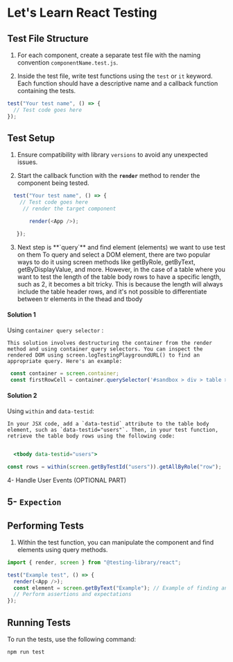 


# Let's Learn React Testing

## Test File Structure

1. For each component, create a separate test file with the naming convention `componentName.test.js`.

2. Inside the test file, write test functions using the `test` or `it` keyword. Each function should have a descriptive name and a callback function containing the tests.

```javascript
test("Your test name", () => {
  // Test code goes here
});
```

## Test Setup

  1. Ensure compatibility with library `versions` to avoid any unexpected issues.

 
 
2. Start the callback function with the  **`render`**  method to render the component being tested.

 ```javascript
   test("Your test name", () => {
     // Test code goes here
      // render the target component

        render(<App />);

    });
 ```


 3. <p>Next step is  **`query`** and find element (elements)   we want to use test on them  To query and select a DOM element, there are two popular ways to do it using screen methods like getByRole, getByText, getByDisplayValue, and more. However, in the case of a table where you want to test the length of the table body rows to have a specific length, such as 2, it becomes a bit tricky. This is because the length will always include the table header rows, and it's not possible to differentiate between tr elements in the thead and tbody</p>

<h4>Solution 1</h4> 

  Using `container query selector` :

  
    This solution involves destructuring the container from the render method and using container query selectors. You can inspect the rendered DOM using screen.logTestingPlaygroundURL() to find an appropriate query. Here's an example:

   ```javascript
    const container = screen.container;
    const firstRowCell = container.querySelector('#sandbox > div > table > tbody');
  ```
 

 <h4>Solution 2</h4>
 
   Using `within` and `data-testid`:
 
    In your JSX code, add a `data-testid` attribute to the table body element, such as `data-testid="users"`. Then, in your test function, retrieve the table body rows using the following code:

   ```jsx
   
     <tbody data-testid="users">
   ```

   ```javascript
   const rows = within(screen.getByTestId("users")).getAllByRole("row");
   ```

 4- Handle User Events (OPTIONAL PART)


## 5- `Expection`

## Performing Tests

1. Within the test function, you can manipulate the component and find elements using query methods.

```javascript
import { render, screen } from "@testing-library/react";

test("Example test", () => {
  render(<App />);
  const element = screen.getByText("Example"); // Example of finding an element
  // Perform assertions and expectations
});
```

## Running Tests

To run the tests, use the following command:
```
npm run test
```
